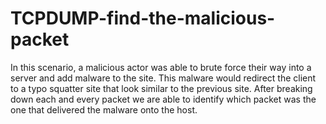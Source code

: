 # TCPDUMP-find-the-malicious-packet
In this scenario, a malicious actor was able to brute force their way into a server and add malware to the site. This malware would redirect the client to a typo squatter site that look similar to the previous site. After breaking down each and every packet we are able to identify which packet was the one that delivered the malware onto the host. 
